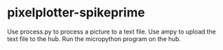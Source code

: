 # pixelplotter-spikeprime

Use process.py to process a picture to a text file. Use ampy to upload the text file to the hub. Run the micropython program on the hub.
